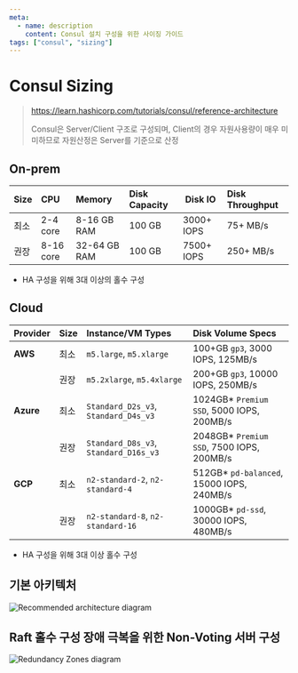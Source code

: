 ```yaml
---
meta:
  - name: description
    content: Consul 설치 구성을 위한 사이징 가이드
tags: ["consul", "sizing"]
---
```


# Consul Sizing
> <https://learn.hashicorp.com/tutorials/consul/reference-architecture>
>
> Consul은 Server/Client 구조로 구성되며, Client의 경우 자원사용량이 매우 미미하므로 자원산정은 Server를 기준으로 산정





## On-prem

| Size | CPU       | Memory       | Disk Capacity | Disk IO     | Disk Throughput |
| :--- | :-------- | :----------- | :------------ | ----------- | :-------------- |
| 최소 | 2-4 core  | 8-16 GB RAM  | 100 GB        | 3000+  IOPS | 75+ MB/s        |
| 권장 | 8-16 core | 32-64 GB RAM | 100 GB        | 7500+ IOPS  | 250+ MB/s       |

- HA 구성을 위해 3대 이상의 홀수 구성



## Cloud

| Provider  | Size | Instance/VM Types                     | Disk Volume Specs                         |
| :-------- | :--- | :------------------------------------ | :---------------------------------------- |
| **AWS**   | 최소 | `m5.large`, `m5.xlarge`               | 100+GB `gp3`, 3000 IOPS, 125MB/s          |
|           | 권장 | `m5.2xlarge`, `m5.4xlarge`            | 200+GB `gp3`, 10000 IOPS, 250MB/s         |
| **Azure** | 최소 | `Standard_D2s_v3`, `Standard_D4s_v3`  | 1024GB* `Premium SSD`, 5000 IOPS, 200MB/s |
|           | 권장 | `Standard_D8s_v3`, `Standard_D16s_v3` | 2048GB* `Premium SSD`, 7500 IOPS, 200MB/s |
| **GCP**   | 최소 | `n2-standard-2`, `n2-standard-4`      | 512GB* `pd-balanced`, 15000 IOPS, 240MB/s |
|           | 권장 | `n2-standard-8`, `n2-standard-16`     | 1000GB* `pd-ssd`, 30000 IOPS, 480MB/s     |

- HA 구성을 위해 3대 이상 홀수 구성



## 기본 아키텍처

![Recommended architecture diagram](https://learn.hashicorp.com/img/consul/reference-architecture/consul-singleDC-5node-reference-architecture.png)



## Raft 홀수 구성 장애 극복을 위한 Non-Voting 서버 구성

![Redundancy Zones diagram](https://learn.hashicorp.com/img/consul/reference-architecture/consul-singleDC-redundancyzones.png)